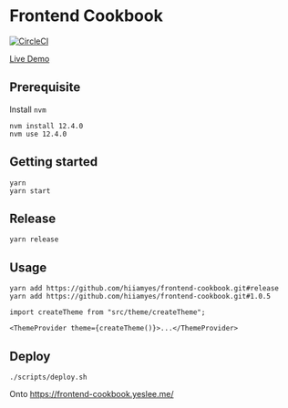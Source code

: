 # Frontend Cookbook

[![CircleCI](https://circleci.com/gh/hiiamyes/frontend-cookbook/tree/master.svg?style=svg)](https://circleci.com/gh/hiiamyes/frontend-cookbook/tree/master)

[Live Demo](https://frontend-cookbook.yeslee.me)

## Prerequisite

Install `nvm`

```
nvm install 12.4.0
nvm use 12.4.0
```

## Getting started

```
yarn
yarn start
```

## Release

```
yarn release
```

## Usage

```
yarn add https://github.com/hiiamyes/frontend-cookbook.git#release
yarn add https://github.com/hiiamyes/frontend-cookbook.git#1.0.5
```

```
import createTheme from "src/theme/createTheme";

<ThemeProvider theme={createTheme()}>...</ThemeProvider>
```

## Deploy

```
./scripts/deploy.sh
```

Onto https://frontend-cookbook.yeslee.me/

